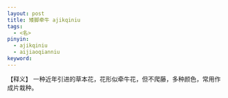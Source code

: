 ```yaml
---     
layout: post    
title: 矮脚牵牛 ajikqiniu    
tags:      
  - <名>     
pinyin:       
  - ajikqiniu 
  - aijiaoqianniu      
keyword:     
---    
```


【释义】 一种近年引进的草本花，花形似牵牛花，但不爬藤，多种颜色，常用作成片栽种。    

